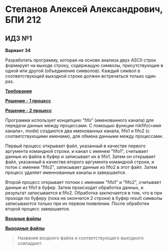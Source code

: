 # Степанов Алексей Александрович, БПИ 212
## ИДЗ №1

**Вариант 34**

Разработать программу, которая на основе анализа двух ASCII строк формирует на выходе строку,
содержащую символы, присутствующие в одной или другой (объединение символов).
Каждый символ в соответствующей выходной строке должен встречаться только один раз.

[**Требования**](requirements.md)

[**Решение - 1 процесс**](process_1.c)

[**Решение - 2 процесс**](process_2.c)

Программа использует концепцию "fifo" (именованного канала) для передачи данных между процессами. С помощью функции mkfifo(<имя канала>, mode) создаются два именованных канала, fifo1 и fifo2 (с соответствующими именами), для обмена данными между процессами.

Первый процесс открывает файл, указанный в качестве первого аргумента командной строки, и канал с именем "fifo1", считывает данные из файла в буфер и записывает их в fifo1. Затем он открывает файл, указанный в качестве второго аргумента командной строки, и поток с именем "fifo2", записывает данные из fifo2 в этот файл. Затем процесс удаляет именнованные каналы и завершается.

Второй процесс открывает потоки  с именами "fifo1" и "fifo2", считывает данные из fifo1 в буфер. Затем происходит обработка данных, и результат записывается в fifo2. Обработка заключается в том, что в при проходе по буферу (пока не окончатся 2 строки) в буфер result символы записываются только при их первом появлении. После обработки второй процесс завершается.

[**Входные файлы**](../texts/)

[**Выходные файлы**](results)

> Названия входного файла и соответствующего выходного совпадают.